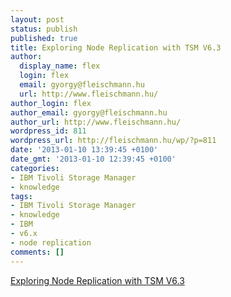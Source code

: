 ```yaml
---
layout: post
status: publish
published: true
title: Exploring Node Replication with TSM V6.3
author:
  display_name: flex
  login: flex
  email: gyorgy@fleischmann.hu
  url: http://www.fleischmann.hu/
author_login: flex
author_email: gyorgy@fleischmann.hu
author_url: http://www.fleischmann.hu/
wordpress_id: 811
wordpress_url: http://fleischmann.hu/wp/?p=811
date: '2013-01-10 13:39:45 +0100'
date_gmt: '2013-01-10 12:39:45 +0100'
categories:
- IBM Tivoli Storage Manager
- knowledge
tags:
- IBM Tivoli Storage Manager
- knowledge
- IBM
- v6.x
- node replication
comments: []
---
```

<p><a href="http://www-01.ibm.com/support/docview.wss?uid=swg27024234">Exploring Node Replication with TSM V6.3</a></p>
